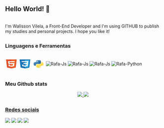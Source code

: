 ## Hello World! 👋
<br>
<div align="left">
I'm Walisson Vilela, a Front-End Developer and I'm using GITHUB to publish my studies and personal projects. I hope you like it! <br>
</div>

##
### Linguagens e Ferramentas

<div style="display: inline_block"><br>
  <img align="center" alt="Rafa-HTML" height="30" width="40" src="https://raw.githubusercontent.com/devicons/devicon/master/icons/html5/html5-original.svg">
  <img align="center" alt="Rafa-CSS" height="30" width="40" src="https://raw.githubusercontent.com/devicons/devicon/master/icons/css3/css3-original.svg">
  <img align="center" alt="Rafa-Js" height="30" width="40" src="https://raw.githubusercontent.com/devicons/devicon/master/icons/python/python-original.svg">
  <img align="center" alt="Rafa-Js" height="30" width="40" src="https://cdn.jsdelivr.net/gh/devicons/devicon/icons/typescript/typescript-original.svg" />
  <img align="center" alt="Rafa-Js" height="30" width="40" src="https://cdn.jsdelivr.net/gh/devicons/devicon/icons/react/react-original.svg" />  
  <img align="center" alt="Rafa-Js" height="30" width="40" src="https://cdn.jsdelivr.net/gh/devicons/devicon/icons/angular/angular-original.svg" />  
  <img align="center" alt="Rafa-Python" height="30" width="40" src="https://cdn.jsdelivr.net/gh/devicons/devicon/icons/figma/figma-original.svg" />
</div>
<br>

### Meu Github stats
  
<div align="center">
  <a href="https://github.com/Walisson-Vilela">
  <img height="180em" src="https://github-readme-stats-sigma-five.vercel.app/api?username=Walisson-Vilela&show_icons=true&count_private=true&line_height=30&theme=dark"/>
  <img height="180em" src="https://github-readme-stats-sigma-five.vercel.app/api/top-langs/?username=Walisson-Vilela&layout=compact&theme=dark"/>
</div>

##
### Redes sociais

[<img src="https://img.shields.io/badge/linkedin-%230077B5.svg?&style=for-the-badge&logo=linkedin&logoColor=white" />](https://www.linkedin.com/in/walissonvilela/)
[<img src = "https://img.shields.io/badge/instagram-%23E4405F.svg?&style=for-the-badge&logo=instagram&logoColor=white">](https://www.instagram.com/walisson.vilela/) 
[<img src = "https://img.shields.io/badge/Behance-%231877F2.svg?&style=for-the-badge&logo=behance&logoColor=white">](https://www.behance.net/walissonvilela) 
[<img src="https://img.shields.io/badge/Gmail-D14836?style=for-the-badge&logo=gmail&logoColor=white" />](mailto:walissondev@gmail.com)


